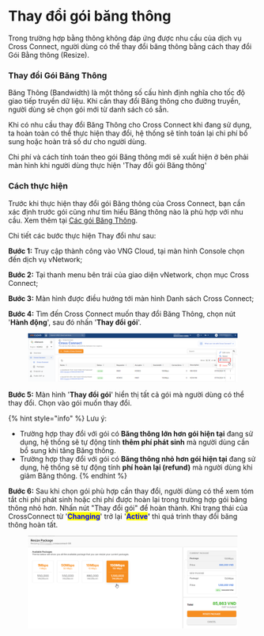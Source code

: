 # Thay đổi gói băng thông

Trong trường hợp bằng thông không đáp ứng được nhu cầu của dịch vụ Cross Connect, người dùng có thể thay đổi băng thông bằng cách thay đổi Gói Bằng thông (Resize).

### **Thay đổi Gói Băng Thông** <a href="#thaydoikichthuocmaychuao-thaydoiflavor" id="thaydoikichthuocmaychuao-thaydoiflavor"></a>

Băng Thông (Bandwidth) là một thông số cấu hình định nghĩa cho tốc độ giao tiếp truyền dữ liệu. Khi cần thay đổi Băng thông cho đường truyền, người dùng sẽ chọn gói mới từ danh sách có sẵn.

Khi có nhu cầu thay đổi Băng Thông cho Cross Connect khi đang sử dụng, ta hoàn toàn có thể thực hiện thay đổi, hệ thống sẽ tính toán lại chi phí bổ sung hoặc hoàn trả số dư cho người dùng.

Chi phí và cách tính toán theo gói Băng thông mới sẽ xuất hiện ở bên phải màn hình khi người dùng thực hiện 'Thay đổi gói Băng thông'

### **Cách thực hiện** <a href="#thaydoikichthuocmaychuao-cachthuchien" id="thaydoikichthuocmaychuao-cachthuchien"></a>

Trước khi thực hiện thay đổi gói Băng thông của Cross Connect, bạn cần xác định trước gói cũng như tìm hiểu Băng thông nào là phù hợp với nhu cầu. Xem thêm tại [Các gói Băng Thông](cac-goi-bang-thong.md).

Chi tiết các bước thực hiện Thay đổi như sau:

**Bước 1:** Truy cập thành công vào VNG Cloud, tại màn hình Console chọn đến dịch vụ vNetwork;

**Bước 2:** Tại thanh menu bên trái của giao diện vNetwork, chọn mục Cross Connect;

**Bước 3:** Màn hình được điều hướng tới màn hình Danh sách Cross Connect;

**Bước 4:** Tìm đến Cross Connect muốn thay đổi Băng Thông, chọn nút '**Hành động**', sau đó nhấn '**Thay đổi gói**'.

<figure><img src="../../.gitbook/assets/image (790).png" alt=""><figcaption></figcaption></figure>

**Bước 5:** Màn hình '**Thay đổi gói**' hiển thị tất cả gói mà người dùng có thể thay đổi. Chọn vào gói muốn thay đổi.

{% hint style="info" %}
Lưu ý:

* Trường hợp thay đổi với gói có **Băng thông lớn hơn gói hiện tại** đang sử dụng, hệ thống sẽ tự động tính **thêm phí phát sinh** mà người dùng cần bổ sung khi tăng Băng thông.
* Trường hợp thay đổi với gói có **Băng thông nhỏ hơn gói hiện tại** đang sử dụng, hệ thống sẽ tự động tính **phí hoàn lại (refund)** mà người dùng khi giảm Băng thông.
{% endhint %}

**Bước 6:** Sau khi chọn gói phù hợp cần thay đổi, người dùng có thể xem tóm tắt chi phí phát sinh hoặc chi phí được hoàn lại trong trường hợp gói băng thông nhỏ hơn. Nhấn nút "Thay đổi gói" để hoàn thành. Khi trạng thái của CrossConnect từ '<mark style="color:blue;">**Changing**</mark>' trở lại '<mark style="color:blue;">**Active**</mark>**'** thì quá trình thay đổi băng thông hoàn tất.

<figure><img src="../../.gitbook/assets/image (791).png" alt=""><figcaption></figcaption></figure>





